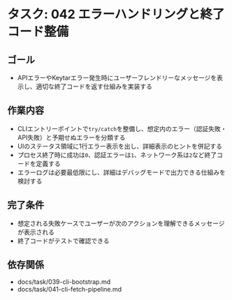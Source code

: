 # タスク: 042 エラーハンドリングと終了コード整備

## ゴール

- APIエラーやKeytarエラー発生時にユーザーフレンドリーなメッセージを表示し、適切な終了コードを返す仕組みを実装する

## 作業内容

- CLIエントリーポイントで`try/catch`を整備し、想定内のエラー（認証失敗・API失敗）と予期せぬエラーを分類する
- UIのステータス領域に1行エラー表示を出し、詳細表示のヒントを併記する
- プロセス終了時に成功は`0`、認証エラーは`1`、ネットワーク系は`2`など終了コードを定義する
- エラーログは必要最低限にし、詳細はデバッグモードで出力できる仕組みを検討する

## 完了条件

- 想定される失敗ケースでユーザーが次のアクションを理解できるメッセージが表示される
- 終了コードがテストで確認できる

## 依存関係

- docs/task/039-cli-bootstrap.md
- docs/task/041-cli-fetch-pipeline.md
